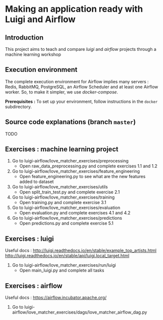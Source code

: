 # Making an application ready with Luigi and Airflow

## Introduction

This project aims to teach and compare *luigi* and *airflow* projects through a machine
learning workshop

## Execution environment

The complete execution environment for Airflow implies many servers : Redis, RabbitMQ,
PostgreSQL, an Airflow Scheduler and at least one Airflow worker. So, to make
it simpler, we use *docker-compose*.

**Prerequisites :** To set up your environment, follow instructions in the `docker` subdirectory.

## Source code explanations (branch `master`)
TODO

## Exercises : machine learning project

1. Go to luigi-airflow/love_matcher_exercises/preprocessing
    - Open raw_data_preprocessing.py and complete exercises 1.1 and 1.2
2. Go to luigi-airflow/love_matcher_exercises/feature_engineering
    - Open feature_engineering.py to see what are the new features added to dataset
3. Go to luigi-airflow/love_matcher_exercises/utils
    - Open split_train_test.py and complete exercise 2.1
4. Go to luigi-airflow/love_matcher_exercises/training
    - Open training.py and complete exercise 3.1
5. Go to luigi-airflow/love_matcher_exercises/evaluation
    - Open evaluation.py and complete exercises 4.1 and 4.2
6. Go to luigi-airflow/love_matcher_exercises/predictions
    - Open predictions.py and complete exercise 5.1

## Exercises : luigi
Useful docs :
http://luigi.readthedocs.io/en/stable/example_top_artists.html
http://luigi.readthedocs.io/en/stable/api/luigi.local_target.html

1. Go to luigi-airflow/love_matcher_exercises/run/luigi
    - Open main_luigi.py and complete all tasks 

## Exercises : airflow
Useful docs :
https://airflow.incubator.apache.org/

1. Go to luigi-airflow/love_matcher_exercises/dags/love_matcher_airflow_dag.py
